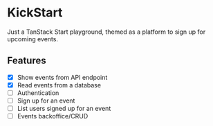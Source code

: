 # KickStart

Just a TanStack Start playground, themed as a platform to sign up for upcoming events.

## Features

- [x] Show events from API endpoint
- [x] Read events from a database
- [ ] Authentication
- [ ] Sign up for an event
- [ ] List users signed up for an event
- [ ] Events backoffice/CRUD
